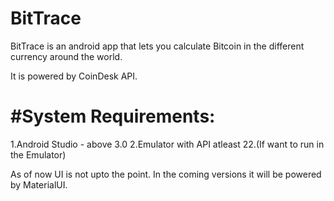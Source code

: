 # BitTrace
BitTrace is an android app that lets you calculate Bitcoin in the different currency around the world.

It is powered by CoinDesk API.

# #System Requirements:
1.Android Studio  - above 3.0
2.Emulator with API atleast 22.(If want to run in the Emulator)

As of now  UI is not upto the point. In the coming versions it will be powered by MaterialUI. 
